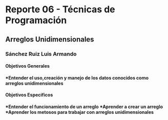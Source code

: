 <h1>Reporte 06 - Técnicas de Programación</h1>
<h2>Arreglos Unidimensionales</h2>
<h3>Sánchez Ruiz Luis Armando</h3>
<h4>Objetivos Generales<h4>
*Entender el uso,creación y manejo de los datos conocidos como arreglos unidimensionales
<h4>Objetivos Especificos<h4>
*Entender el funcionamiento de un arreglo
*Aprender a crear un arreglo
*Aprender los metosos para trabajar con arreglos unidimensionales
